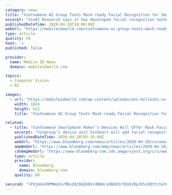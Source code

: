 ```yaml
---
category: news
title: "Vietnamese AI Group Touts Mask-ready Facial Recognition for Smartphones"
excerpt: "VinAI Research says it has developed facial recognition technology that can identify users wearing masks, and that it will bring the tech to mobile devices. The firm is a subsidiary of the Vietnamese conglomerate Vingroup, which also owns VinSmart, an electronics maker that also produces smartphones. VinAI Research says it is working with ..."
publishedDateTime: 2020-04-20T18:00:00Z
webUrl: "https://mobileidworld.com/vietnamese-ai-group-touts-mask-ready-facial-recognition-for-smartphones-104201/"
type: article
quality: 54
heat: -1
published: false

provider:
  name: Mobile ID News
  domain: mobileidworld.com

topics:
  - Computer Vision
  - AI

images:
  - url: "https://mobileidworld.com/wp-content/uploads/ani-kolleshi-vu-DaZVeny0-unsplash-1-1024x612.jpg"
    width: 1024
    height: 612
    title: "Vietnamese AI Group Touts Mask-ready Facial Recognition for Smartphones"

related:
  - title: "Vietnamese Smartphone Maker’s Devices Will Offer Mask Facial Recognition"
    excerpt: "Vingroup’s device unit VinSmart will add facial recognition capabilities to its smartphones that can identify users wearing masks, the company said in an emailed statement."
    publishedDateTime: 2020-04-20T03:35:00Z
    webUrl: "https://www.bloomberg.com/news/articles/2020-04-20/vinsmart-to-offer-mask-facial-recognition-on-its-smartphones"
    ampWebUrl: "https://www.bloomberg.com/amp/news/articles/2020-04-20/vinsmart-to-offer-mask-facial-recognition-on-its-smartphones"
    cdnAmpWebUrl: "https://www-bloomberg-com.cdn.ampproject.org/c/s/www.bloomberg.com/amp/news/articles/2020-04-20/vinsmart-to-offer-mask-facial-recognition-on-its-smartphones"
    type: article
    provider:
      name: Bloomberg
      domain: bloomberg.com
    quality: 68

secured: "lPXjmUuF0PMmmIo/M6sZmt0AZU8V/dWAU/yGNUU3rYEm5zRpJKSzdQttitwYdfO24QlBveeav+4ijPXVgkqMcUrkhBr6dtxSbqrc0IqtchzjARvLOaZ3NADPZcnku4lcn0sqQzl/Y4zuq+h/WUTrXgapO0JPOdPc/9y/9STa9SPNNUe9DKQ+NfgRfcg8pQF/qu1kc0qOqximj6ul/3uZiNloU8kxVqmVdPQIFGeMztZEEWjKD+tihIt7XiUQd2bHw052mZhmyvzLHX0TSijOPCpAdEhD2wHL8Ibm0oDaTCmV0h5NvcXmaY0GMsbxHCHw2KreUzR/r+zWKe7qu4CZQugSvI5X3h7aaHr98kKVUO5Bp3Mmi0hIxfSvkuDRdYG/k+j78r5pxyHs0cQEabzUV10fXX+pK6DK8YhvfyT4ic9hBvkWdJdu3YM1rXdbAFnYmR11f12TfOAbuzYg7FaCnsm3HMpC3yOliOtC0v45cUM=;CGwViECueR6LZicyIa/6RA=="
---
```


